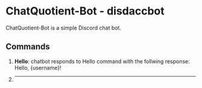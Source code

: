 # ChatQuotient-Bot - disdaccbot
ChatQuotient-Bot is a simple Discord chat bot.
## Commands
1. **Hello**: chatbot responds to Hello command with the follwing response: Hello, {username}!
2. ****
